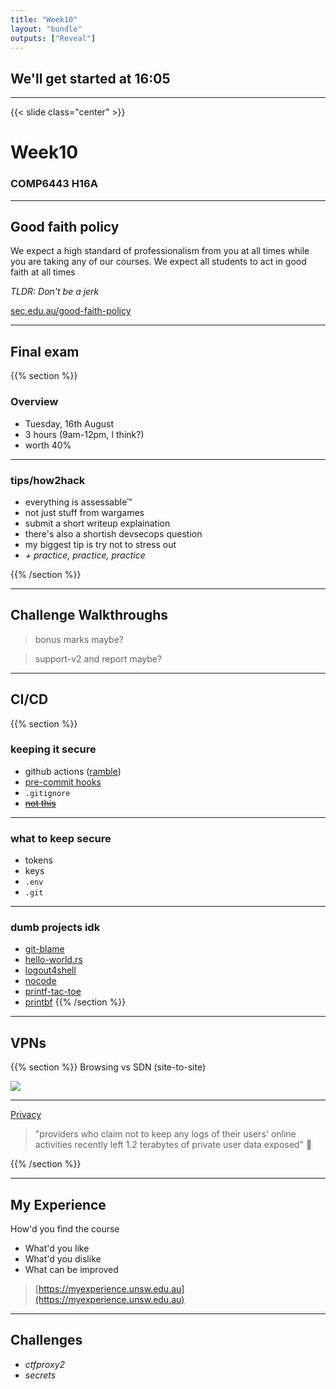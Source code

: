 ```yaml
---
title: "Week10"
layout: "bundle"
outputs: ["Reveal"]
---
```


## We'll get started at 16:05

---

{{< slide class="center" >}}
# Week10
### COMP6443 H16A 

---

## Good faith policy

We expect a high standard of professionalism from you at all times while you are taking any of our courses. We expect all students to act in good faith at all times

*TLDR: Don't be a jerk*

[sec.edu.au/good-faith-policy](https://sec.edu.au/good-faith-policy)

---

## Final exam
{{% section %}}
### Overview
* Tuesday, 16th August
* 3 hours (9am-12pm, I think?)
* worth 40%

---

### tips/how2hack
* everything is assessable™
* not just stuff from wargames
* submit a short writeup explaination
* there's also a shortish devsecops question
* my biggest tip is try not to stress out
* *\+ practice, practice, practice*

{{% /section %}}

---

## Challenge Walkthroughs
> bonus marks maybe?

> support-v2 and report maybe?

---

## CI/CD
{{% section %}}
### keeping it secure
* github actions ([ramble](https://github.com/lachlan-waugh/6443))
* [pre-commit hooks](https://pre-commit.com/)
* `.gitignore`
* ~~[not this](https://github.com/mattdiamond/fuckitjs)~~

---

### what to keep secure
* tokens
* keys
* `.env`
* `.git`

---

### dumb projects idk
* [git-blame](https://github.com/jayphelps/git-blame-someone-else)
* [hello-world.rs](https://github.com/mTvare6/hello-world.rs)
* [logout4shell](https://github.com/Cybereason/Logout4Shell)
* [nocode](https://github.com/kelseyhightower/nocode)
* [printf-tac-toe](https://github.com/carlini/printf-tac-toe)
* [printbf](https://github.com/HexHive/printbf)
{{% /section %}}

---

## VPNs
{{% section %}}
Browsing vs SDN (site-to-site)

![](/img/week10/sdn.png)

---

[Privacy](https://www.welivesecurity.com/2020/07/20/seven-vpn-services-leaked-data-20million-users-report/)

> "providers who claim not to keep any logs of their users' online activities recently left 1.2 terabytes of private user data exposed" :thinking:

{{% /section %}}

---

## My Experience
How'd you find the course
* What'd you like
* What'd you dislike
* What can be improved

> [https://myexperience.unsw.edu.au](https://myexperience.unsw.edu.au)

---

## Challenges
* *ctfproxy2*
* *secrets*